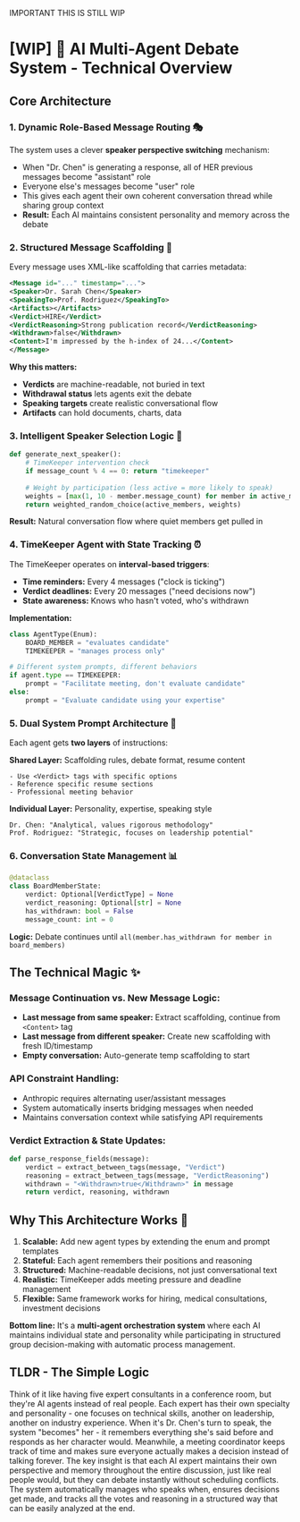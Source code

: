 IMPORTANT THIS IS STILL WIP

# [WIP] 🔧 AI Multi-Agent Debate System - Technical Overview

## **Core Architecture**

### **1. Dynamic Role-Based Message Routing 🎭**
The system uses a clever **speaker perspective switching** mechanism:
- When "Dr. Chen" is generating a response, all of HER previous messages become "assistant" role
- Everyone else's messages become "user" role  
- This gives each agent their own coherent conversation thread while sharing group context
- **Result:** Each AI maintains consistent personality and memory across the debate

### **2. Structured Message Scaffolding 📝**
Every message uses XML-like scaffolding that carries metadata:
```xml
<Message id="..." timestamp="...">
<Speaker>Dr. Sarah Chen</Speaker>
<SpeakingTo>Prof. Rodriguez</SpeakingTo>
<Artifacts></Artifacts>
<Verdict>HIRE</Verdict>
<VerdictReasoning>Strong publication record</VerdictReasoning>
<Withdrawn>false</Withdrawn>
<Content>I'm impressed by the h-index of 24...</Content>
</Message>
```

**Why this matters:**
- **Verdicts** are machine-readable, not buried in text
- **Withdrawal status** lets agents exit the debate
- **Speaking targets** create realistic conversational flow
- **Artifacts** can hold documents, charts, data

### **3. Intelligent Speaker Selection Logic 🎯**
```python
def generate_next_speaker():
    # TimeKeeper intervention check
    if message_count % 4 == 0: return "timekeeper"  
    
    # Weight by participation (less active = more likely to speak)
    weights = [max(1, 10 - member.message_count) for member in active_members]
    return weighted_random_choice(active_members, weights)
```

**Result:** Natural conversation flow where quiet members get pulled in

### **4. TimeKeeper Agent with State Tracking ⏰**
The TimeKeeper operates on **interval-based triggers**:
- **Time reminders:** Every 4 messages ("clock is ticking")
- **Verdict deadlines:** Every 20 messages ("need decisions now")
- **State awareness:** Knows who hasn't voted, who's withdrawn

**Implementation:**
```python
class AgentType(Enum):
    BOARD_MEMBER = "evaluates candidate"
    TIMEKEEPER = "manages process only"

# Different system prompts, different behaviors
if agent.type == TIMEKEEPER:
    prompt = "Facilitate meeting, don't evaluate candidate"
else:
    prompt = "Evaluate candidate using your expertise"
```

### **5. Dual System Prompt Architecture 🧠**
Each agent gets **two layers** of instructions:

**Shared Layer:** Scaffolding rules, debate format, resume content
```
- Use <Verdict> tags with specific options
- Reference specific resume sections  
- Professional meeting behavior
```

**Individual Layer:** Personality, expertise, speaking style
```
Dr. Chen: "Analytical, values rigorous methodology"
Prof. Rodriguez: "Strategic, focuses on leadership potential"  
```

### **6. Conversation State Management 📊**
```python
@dataclass
class BoardMemberState:
    verdict: Optional[VerdictType] = None
    verdict_reasoning: Optional[str] = None  
    has_withdrawn: bool = False
    message_count: int = 0
```

**Logic:** Debate continues until `all(member.has_withdrawn for member in board_members)`

## **The Technical Magic** ✨

### **Message Continuation vs. New Message Logic:**
- **Last message from same speaker:** Extract scaffolding, continue from `<Content>` tag
- **Last message from different speaker:** Create new scaffolding with fresh ID/timestamp
- **Empty conversation:** Auto-generate temp scaffolding to start

### **API Constraint Handling:**
- Anthropic requires alternating user/assistant messages
- System automatically inserts bridging messages when needed
- Maintains conversation context while satisfying API requirements

### **Verdict Extraction & State Updates:**
```python
def parse_response_fields(message):
    verdict = extract_between_tags(message, "Verdict")
    reasoning = extract_between_tags(message, "VerdictReasoning") 
    withdrawn = "<Withdrawn>true</Withdrawn>" in message
    return verdict, reasoning, withdrawn
```

## **Why This Architecture Works** 🎯

1. **Scalable:** Add new agent types by extending the enum and prompt templates
2. **Stateful:** Each agent remembers their positions and reasoning
3. **Structured:** Machine-readable decisions, not just conversational text  
4. **Realistic:** TimeKeeper adds meeting pressure and deadline management
5. **Flexible:** Same framework works for hiring, medical consultations, investment decisions

**Bottom line:** It's a **multi-agent orchestration system** where each AI maintains individual state and personality while participating in structured group decision-making with automatic process management.

## **TLDR - The Simple Logic**

Think of it like having five expert consultants in a conference room, but they're AI agents instead of real people. Each expert has their own specialty and personality - one focuses on technical skills, another on leadership, another on industry experience. When it's Dr. Chen's turn to speak, the system "becomes" her - it remembers everything she's said before and responds as her character would. Meanwhile, a meeting coordinator keeps track of time and makes sure everyone actually makes a decision instead of talking forever. The key insight is that each AI expert maintains their own perspective and memory throughout the entire discussion, just like real people would, but they can debate instantly without scheduling conflicts. The system automatically manages who speaks when, ensures decisions get made, and tracks all the votes and reasoning in a structured way that can be easily analyzed at the end.
